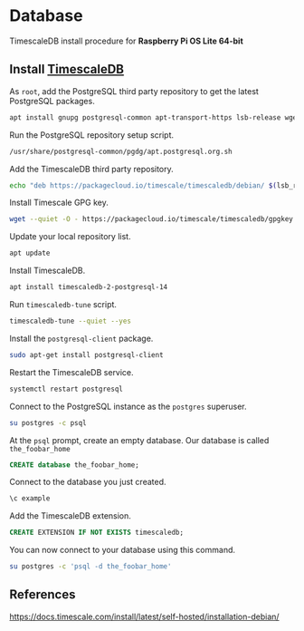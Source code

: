 # Database
TimescaleDB install procedure for **Raspberry Pi OS Lite 64-bit**

## Install [TimescaleDB](https://www.timescale.com/)

As `root`, add the PostgreSQL third party repository to get the latest PostgreSQL packages.
```bash
apt install gnupg postgresql-common apt-transport-https lsb-release wgets
```

Run the PostgreSQL repository setup script.
```bash
/usr/share/postgresql-common/pgdg/apt.postgresql.org.sh
```

Add the TimescaleDB third party repository.
```bash
echo "deb https://packagecloud.io/timescale/timescaledb/debian/ $(lsb_release -c -s) main" > /etc/apt/sources.list.d/timescaledb.list
```

Install Timescale GPG key.
```bash
wget --quiet -O - https://packagecloud.io/timescale/timescaledb/gpgkey | sudo sh -c "gpg --dearmor > /etc/apt/trusted.gpg.d/timescaledb.gpg"
```

Update your local repository list.
```bash
apt update
```

Install TimescaleDB.
```bash
apt install timescaledb-2-postgresql-14
```

Run `timescaledb-tune` script.
```bash
timescaledb-tune --quiet --yes
```

Install the `postgresql-client` package.
```bash
sudo apt-get install postgresql-client
```

Restart the TimescaleDB service.
```bash
systemctl restart postgresql
```

Connect to the PostgreSQL instance as the `postgres` superuser.
```bash
su postgres -c psql
```

At the `psql` prompt, create an empty database. Our database is called `the_foobar_home`
```sql
CREATE database the_foobar_home;
```

Connect to the database you just created.
```bash
\c example
```

Add the TimescaleDB extension.
```sql
CREATE EXTENSION IF NOT EXISTS timescaledb;
```

You can now connect to your database using this command.
```bash
su postgres -c 'psql -d the_foobar_home'
```


## References
https://docs.timescale.com/install/latest/self-hosted/installation-debian/